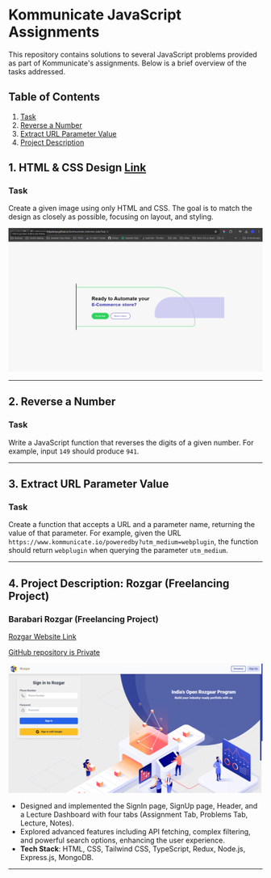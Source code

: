 # Kommunicate JavaScript Assignments

This repository contains solutions to several JavaScript problems provided as part of Kommunicate's assignments. Below is a brief overview of the tasks addressed.

## Table of Contents
1. [Task](https://anchitjulaniya.github.io/Kommunicate_interview_task/Task_1/)
2. [Reverse a Number](#reverse-a-number)
3. [Extract URL Parameter Value](#extract-url-parameter-value)
4. [Project Description](#project-description)

## 1. HTML & CSS Design [Link](https://anchitjulaniya.github.io/Kommunicate_interview_task/Task_1/)

### Task
Create a given image using only HTML and CSS. The goal is to match the design as closely as possible, focusing on layout, and styling.

![Design Screenshot](./Task_1/Screenshot.png)

---

## 2. Reverse a Number

### Task
Write a JavaScript function that reverses the digits of a given number. For example, input `149` should produce `941`.

---

## 3. Extract URL Parameter Value

### Task
Create a function that accepts a URL and a parameter name, returning the value of that parameter. For example, given the URL `https://www.kommunicate.io/poweredby?utm_medium=webplugin`, the function should return `webplugin` when querying the parameter `utm_medium`.

---

## 4. Project Description: Rozgar (Freelancing Project)

### Barabari Rozgar (Freelancing Project) 

[Rozgar Website Link](https://rozgar-dashboard-frontend.onrender.com/)

[GitHub repository is Private](https://github.com/Barabari-Project/Rozgar-Dashboard-Frontend)

![SignIn Page](./Task_4/signIn.png)

- Designed and implemented the SignIn page, SignUp page, Header, and a Lecture Dashboard with four tabs (Assignment Tab, Problems Tab, Lecture, Notes).
- Explored advanced features including API fetching, complex filtering, and powerful search options, enhancing the user experience.
- **Tech Stack**: HTML, CSS, Tailwind CSS, TypeScript, Redux, Node.js, Express.js, MongoDB.

---
